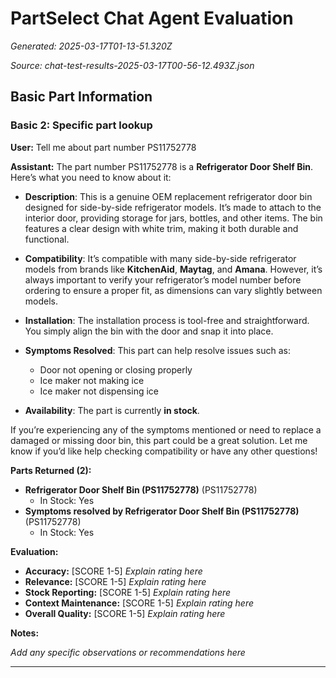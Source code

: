 # PartSelect Chat Agent Evaluation

*Generated: 2025-03-17T01-13-51.320Z*

*Source: chat-test-results-2025-03-17T00-56-12.493Z.json*

## Basic Part Information

### Basic 2: Specific part lookup

**User:** Tell me about part number PS11752778

**Assistant:** The part number PS11752778 is a **Refrigerator Door Shelf Bin**. Here’s what you need to know about it:

- **Description**: This is a genuine OEM replacement refrigerator door bin designed for side-by-side refrigerator models. It’s made to attach to the interior door, providing storage for jars, bottles, and other items. The bin features a clear design with white trim, making it both durable and functional.
  
- **Compatibility**: It’s compatible with many side-by-side refrigerator models from brands like **KitchenAid**, **Maytag**, and **Amana**. However, it’s always important to verify your refrigerator’s model number before ordering to ensure a proper fit, as dimensions can vary slightly between models.

- **Installation**: The installation process is tool-free and straightforward. You simply align the bin with the door and snap it into place.

- **Symptoms Resolved**: This part can help resolve issues such as:
  - Door not opening or closing properly
  - Ice maker not making ice
  - Ice maker not dispensing ice

- **Availability**: The part is currently **in stock**.

If you’re experiencing any of the symptoms mentioned or need to replace a damaged or missing door bin, this part could be a great solution. Let me know if you’d like help checking compatibility or have any other questions!

**Parts Returned (2):**

- **Refrigerator Door Shelf Bin (PS11752778)** (PS11752778)
  - In Stock: Yes
- **Symptoms resolved by Refrigerator Door Shelf Bin (PS11752778)** (PS11752778)
  - In Stock: Yes

**Evaluation:**

- **Accuracy:** [SCORE 1-5] *Explain rating here*
- **Relevance:** [SCORE 1-5] *Explain rating here*
- **Stock Reporting:** [SCORE 1-5] *Explain rating here*
- **Context Maintenance:** [SCORE 1-5] *Explain rating here*
- **Overall Quality:** [SCORE 1-5] *Explain rating here*

**Notes:**

*Add any specific observations or recommendations here*

---

